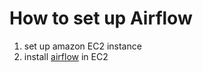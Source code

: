 # How to set up Airflow

1. set up amazon EC2 instance
2. install [airflow](https://airflow.apache.org/start.html) in EC2
